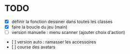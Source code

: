 # TODO
- [x] définir la fonction dessiner dans toutes les classes
- [x] faire la boucle du jeu (main)
- [ ] version manuelle : menu scanner (ajouter choix d'action)
- [ ] version auto : ramasser les accessoires
- [ ] course des avatars
